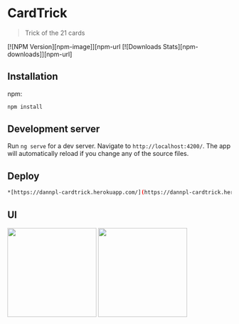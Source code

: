 # CardTrick
> Trick of the 21 cards

[![NPM Version][npm-image]][npm-url
[![Downloads Stats][npm-downloads]][npm-url]

## Installation

npm:

```sh
npm install
```

## Development server

Run `ng serve` for a dev server. Navigate to `http://localhost:4200/`. The app will automatically reload if you change any of the source files.

## Deploy

```sh
*[https://dannpl-cardtrick.herokuapp.com/](https://dannpl-cardtrick.herokuapp.com/)
```

## UI

<img src="https://user-images.githubusercontent.com/37663993/56715328-c0e54f00-670d-11e9-8992-4ea278cd4769.jpg" width="200px">
<img src="https://user-images.githubusercontent.com/37663993/56715797-06eee280-670f-11e9-9acb-e82fb31fb54f.jpg" width="200px">